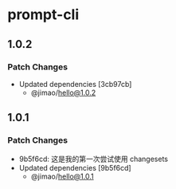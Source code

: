 # prompt-cli

## 1.0.2

### Patch Changes

- Updated dependencies [3cb97cb]
  - @jimao/hello@1.0.2

## 1.0.1

### Patch Changes

- 9b5f6cd: 这是我的第一次尝试使用 changesets
- Updated dependencies [9b5f6cd]
  - @jimao/hello@1.0.1
